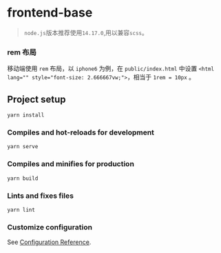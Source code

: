 # frontend-base

> `node.js`版本推荐使用`14.17.0`,用以兼容`scss`。

### rem 布局
移动端使用 `rem` 布局，以 `iphone6` 为例，在 `public/index.html` 中设置 `<html lang="" style="font-size: 2.666667vw;">`，相当于 `1rem = 10px` 。

## Project setup
```
yarn install
```

### Compiles and hot-reloads for development
```
yarn serve
```

### Compiles and minifies for production
```
yarn build
```

### Lints and fixes files
```
yarn lint
```

### Customize configuration
See [Configuration Reference](https://cli.vuejs.org/config/).
